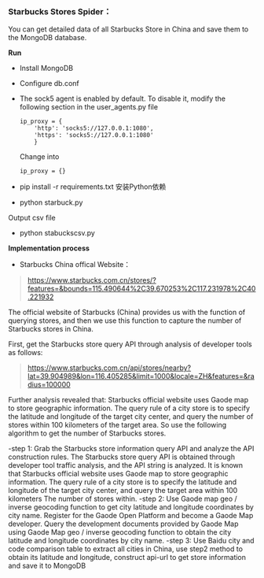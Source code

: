 ### Starbucks Stores Spider：

You can get detailed data of all Starbucks Store in China and save them to the MongoDB database.

**Run**

* Install MongoDB

* Configure db.conf 

* The sock5 agent is enabled by default. To disable it, modify the following section in the user_agents.py file
  ```
  ip_proxy = {
      'http': 'socks5://127.0.0.1:1080',
      'https': 'socks5://127.0.0.1:1080'
      }
  ```

  Change into

  ```
  ip_proxy = {}
  ```

* pip install -r requirements.txt 安装Python依赖

* python starbuck.py

Output csv file
* python stabuckscsv.py 


**Implementation process**

- Starbucks China offical Website：

> <https://www.starbucks.com.cn/stores/?features=&bounds=115.490644%2C39.670253%2C117.231978%2C40.221932>

The official website of Starbucks (China) provides us with the function of querying stores, and then we use this function to capture the number of Starbucks stores in China.

First, get the Starbucks store query API through analysis of developer tools as follows:

> <https://www.starbucks.com.cn/api/stores/nearby?lat=39.904989&lon=116.405285&limit=1000&locale=ZH&features=&radius=100000>

Further analysis revealed that: Starbucks official website uses Gaode map to store geographic information. The query rule of a city store is to specify the latitude and longitude of the target city center, and query the number of stores within 100 kilometers of the target area. So use the following algorithm to get the number of Starbucks stores.

-step 1: Grab the Starbucks store information query API and analyze the API construction rules. The Starbucks store query API is obtained through developer tool traffic analysis, and the API string is analyzed. It is known that Starbucks official website uses Gaode map to store geographic information. The query rule of a city store is to specify the latitude and longitude of the target city center, and query the target area within 100 kilometers The number of stores within.
-step 2: Use Gaode map geo / inverse geocoding function to get city latitude and longitude coordinates by city name. Register for the Gaode Open Platform and become a Gaode Map developer. Query the development documents provided by Gaode Map using Gaode Map geo / inverse geocoding function to obtain the city latitude and longitude coordinates by city name.
-step 3: Use Baidu city and code comparison table to extract all cities in China, use step2 method to obtain its latitude and longitude, construct api-url to get store information and save it to MongoDB

